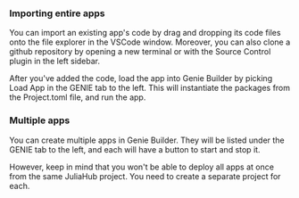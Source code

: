 ### Importing entire apps

You can import an existing app's code by drag and dropping its code files onto the file explorer in the VSCode window. Moreover, you can also clone a github repository by opening a new terminal or with the Source Control plugin in the left sidebar.

After you've added the code, load the app into Genie Builder by picking Load App in the GENIE tab to the left. This will instantiate the packages from the Project.toml file, and run the app.

### Multiple apps

You can create multiple apps in Genie Builder. They will be listed under the GENIE tab to the left, and each will have a button to start and stop it.

However, keep in mind that you won't be able to deploy all apps at once from the same JuliaHub project. You need to create a separate project for each.

